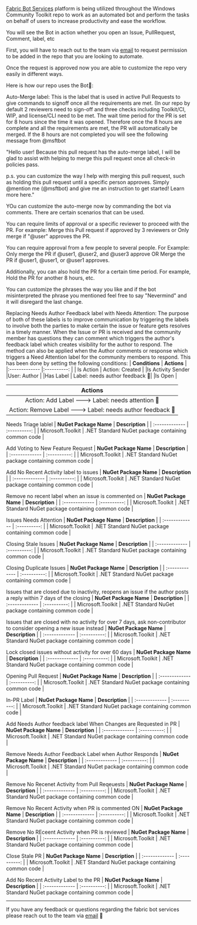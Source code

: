 [Fabric Bot Services](https://fabric-cp.azurewebsites.net/bot/) platform is being utilized throughout the Windows Community Toolkit repo to work as an automated bot and perform the tasks on behalf of users to increase productivity and ease the workflow. 

You will see the Bot in action whether you open an Issue, PullRequest, Comment, label, etc

First, you will have to reach out to the team via [email](mailto:https://fabricbotservices@microsoft.com) to request permission to be added in the repo that you are looking to automate. 

Once the request is approved now you are able to customize the repo very easily in different ways. 

Here is how our repo uses the Bot🤖:

Auto-Merge label: This is the label that is used in active Pull Requests to give commands to signoff once all the requirements are met. (In our repo by default 2 reviewers need to sign-off and three checks including Toolkit/CI, WIP, and license/CLI need to be met. The wait time period for the PR is set for 8 hours since the time it was opened. Therefore once the 8 hours are complete and all the requirements are met, the PR will automatically be merged. If the 8 hours are not completed you will see the following message from @msftbot 

"Hello user! Because this pull request has the auto-merge label, I will be glad to assist with helping to merge this pull request once all check-in policies pass.

p.s. you can customize the way I help with merging this pull request, such as holding this pull request until a specific person approves. Simply @mention me (@msftbot) and give me an instruction to get started! Learn more here." 

YOu can customize the auto-merge now by commanding the bot via comments. There are certain scenarios that can be used. 

You can require limits of approval or a specific reviewer to proceed with the PR. 
For example: Merge this Pull request if approved by 3 reviewers or Only merge if "@user" approves the PR. 

You can require approval from a few people to several people. For Example: Only merge the PR if @user1, @user2, and @user3 approve OR Merge the PR if @user1, @user1, or @user1 approves. 

Additionally, you can also hold the PR for a certain time period. For example, Hold the PR for another 8 hours, etc. 
 
You can customize the phrases the way you like and if the bot misinterpreted the phrase you mentioned feel free to say "Nevermind" and it will disregard the last change. 


Replacing Needs Author Feedback label with Needs Attention: The purpose of both of these labels is to improve communication by triggering the labels to involve both the parties to make certain the issue or feature gets resolves in a timely manner. When the Issue or PR is received and the community member has questions they can comment which triggers the author's feedback label which creates visibility for the author to respond. The method can also be applied when the Author comments or response which triggers a Need Attention label for the community members to respond. 
This has been done by setting the following conditions: 
| **Conditions**   | **Actions**   |
|:------------- |:----------: |
| Is Action | Action: Created |
|Is Activity Sender |User: Author |
|Has Label | Label: needs author feedback :memo:|
|Is Open |

| **Actions**   |
|:----------: |
|Action: Add Label ---> Label: needs attention :wave:|
|Action: Remove Label ---> Label: needs author feedback :memo:|






Needs Triage lablel
| **NuGet Package Name**      | **Description**   |
| :------------- | :----------: |
|  Microsoft.Toolkit | .NET Standard NuGet package containing common code   |

Add Voting to New Feature Request
| **NuGet Package Name**      | **Description**   |
| :------------- | :----------: |
|  Microsoft.Toolkit | .NET Standard NuGet package containing common code   |

Add No Recent Activity label to issues
| **NuGet Package Name**      | **Description**   |
| :------------- | :----------: |
|  Microsoft.Toolkit | .NET Standard NuGet package containing common code   |

Remove no recent label when an issue is commented on
| **NuGet Package Name**      | **Description**   |
| :------------- | :----------: |
|  Microsoft.Toolkit | .NET Standard NuGet package containing common code   |

Issues Needs Attention
| **NuGet Package Name**      | **Description**   |
| :------------- | :----------: |
|  Microsoft.Toolkit | .NET Standard NuGet package containing common code   |

Closing Stale Issues
| **NuGet Package Name**      | **Description**   |
| :------------- | :----------: |
|  Microsoft.Toolkit | .NET Standard NuGet package containing common code   |

Closing Duplicate Issues
| **NuGet Package Name**      | **Description**   |
| :------------- | :----------: |
|  Microsoft.Toolkit | .NET Standard NuGet package containing common code   |

Issues that are closed due to inactivity, reopens an issue if the author posts a reply within 7 days of the closing
| **NuGet Package Name**      | **Description**   |
| :------------- | :----------: |
|  Microsoft.Toolkit | .NET Standard NuGet package containing common code   |

Issues that are closed with no activity for over 7 days, ask non-contributor to consider opening a new issue instead
| **NuGet Package Name**      | **Description**   |
| :------------- | :----------: |
|  Microsoft.Toolkit | .NET Standard NuGet package containing common code   |

Lock closed issues without activity for over 60 days
| **NuGet Package Name**      | **Description**   |
| :------------- | :----------: |
|  Microsoft.Toolkit | .NET Standard NuGet package containing common code   |

Opening Pull Request
| **NuGet Package Name**      | **Description**   |
| :------------- | :----------: |
|  Microsoft.Toolkit | .NET Standard NuGet package containing common code   |

In-PR Label 
| **NuGet Package Name**      | **Description**   |
| :------------- | :----------: |
|  Microsoft.Toolkit | .NET Standard NuGet package containing common code   |


Add Needs Author feedback label When Changes are Requested in PR
| **NuGet Package Name**      | **Description**   |
| :------------- | :----------: |
|  Microsoft.Toolkit | .NET Standard NuGet package containing common code   |

Remove Needs Author Feedback Label when Author Responds
| **NuGet Package Name**      | **Description**   |
| :------------- | :----------: |
|  Microsoft.Toolkit | .NET Standard NuGet package containing common code   |

Remove No Recenet Activity from Pull Reqeuests
| **NuGet Package Name**      | **Description**   |
| :------------- | :----------: |
|  Microsoft.Toolkit | .NET Standard NuGet package containing common code   |


Remove No Recent Activity when PR is commented ON
| **NuGet Package Name**      | **Description**   |
| :------------- | :----------: |
|  Microsoft.Toolkit | .NET Standard NuGet package containing common code   |

Remove No REceent Activity when PR is reviewed
| **NuGet Package Name**      | **Description**   |
| :------------- | :----------: |
|  Microsoft.Toolkit | .NET Standard NuGet package containing common code   |

Close Stale PR
| **NuGet Package Name**      | **Description**   |
| :------------- | :----------: |
|  Microsoft.Toolkit | .NET Standard NuGet package containing common code   |

Add No Recent Activity Label to the PR
| **NuGet Package Name**      | **Description**   |
| :------------- | :----------: |
|  Microsoft.Toolkit | .NET Standard NuGet package containing common code   |


***

If you have any feedback or questions regarding the fabric bot services please reach out to the team via [email](mailto:https://fabricbotservices@microsoft.com) :rocket: 